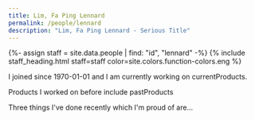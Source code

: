 ```yaml
---
title: Lim, Fa Ping Lennard
permalink: /people/lennard
description: "Lim, Fa Ping Lennard - Serious Title"
---
```


{%- assign staff = site.data.people | find: "id", "lennard" -%}
{% include staff_heading.html staff=staff color=site.colors.function-colors.eng %}

<p>I joined since 1970-01-01 and I am currently working on currentProducts.</p>

<p>Products I worked on before include pastProducts</p>

<p>Three things I've done recently which I'm proud of are...</p>

